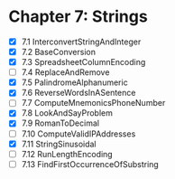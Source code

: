# Chapter 7: Strings

- [x] 7.1 InterconvertStringAndInteger
- [x] 7.2 BaseConversion
- [x] 7.3 SpreadsheetColumnEncoding
- [ ] 7.4 ReplaceAndRemove
- [x] 7.5 PalindromeAlphanumeric
- [x] 7.6 ReverseWordsInASentence
- [ ] 7.7 ComputeMnemonicsPhoneNumber
- [x] 7.8 LookAndSayProblem
- [x] 7.9 RomanToDecimal
- [ ] 7.10 ComputeValidIPAddresses
- [x] 7.11 StringSinusoidal
- [ ] 7.12 RunLengthEncoding
- [ ] 7.13 FindFirstOccurrenceOfSubstring